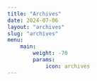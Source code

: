 ```yaml
---
title: "Archives"
date: 2024-07-06
layout: "archives"
slug: "archives"
menu:
    main:
        weight: -70
        params: 
            icon: archives
---
```

